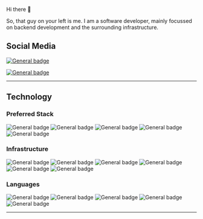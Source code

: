 Hi there 👋

So, that guy on your left is me.  I am a software developer, mainly focussed on backend development and the surrounding infrastructure. 

## Social Media
[![General badge](https://img.shields.io/badge/LinkedIn-0077B5?style=plastic&logo=linkedin&logoColor=white)](https://linkedin.com/in/tsoloane/)

[![General badge](https://img.shields.io/badge/Medium&nbsp;-12100E?style=plastic&logo=medium&logoColor=white)](https://medium.com/@tsoloane/)

---
## Technology
### Preferred Stack
![General badge](https://img.shields.io/badge/Spring&nbsp;Boot-6DB33F?style=plastic&logo=spring-boot&logoColor=white)
![General badge](https://img.shields.io/badge/Angular-DD0031?style=plastic&logo=angular&logoColor=white)
![General badge](https://img.shields.io/badge/Postgresql-4169E1?style=plastic&logo=postgresql&logoColor=white)
![General badge](https://img.shields.io/badge/Redis-DC382D?style=plastic&logo=redis&logoColor=white)
![General badge](https://img.shields.io/badge/MongoDB-47A248?style=plastic&logo=mongodb&logoColor=white)

### Infrastructure
![General badge](https://img.shields.io/badge/Linux-FCC624?style=plastic&logo=linux&logoColor=black)
![General badge](https://img.shields.io/badge/Git-F05032?style=plastic&logo=git&logoColor=white)
![General badge](https://img.shields.io/badge/Github-181717?style=plastic&logo=github&logoColor=white)
![General badge](https://img.shields.io/badge/Docker-2496ED?style=plastic&logo=docker&logoColor=white)
![General badge](https://img.shields.io/badge/Node.JS-339933?style=plastic&logo=node.js&logoColor=white)
![General badge](https://img.shields.io/badge/Maven-C71A36?style=plastic&logo=apache-maven&logoColor=white)

### Languages
![General badge](https://img.shields.io/badge/HTML5-E34F26?style=plastic&logo=html5&logoColor=white)
![General badge](https://img.shields.io/badge/Java-ED8B00?style=plastic&logo=java&logoColor=white)
![General badge](https://img.shields.io/badge/Kotlin-7F52FF?style=plastic&logo=kotlin&logoColor=white)
![General badge](https://img.shields.io/badge/Go-00ADD8?style=plastic&logo=go&logoColor=white)
![General badge](https://img.shields.io/badge/TypeScript-3178C6?style=plastic&logo=typescript&logoColor=white)

---

<!--
**tsoloane/tsoloane** is a ✨ _special_ ✨ repository because its `README.md` (this file) appears on your GitHub profile.

Here are some ideas to get you started:

- 🔭 I’m currently working on ...
- 🌱 I’m currently learning ...
- 👯 I’m looking to collaborate on ...
- 🤔 I’m looking for help with ...
- 💬 Ask me about ...
- 📫 How to reach me: ...
- 😄 Pronouns: ...
- ⚡ Fun fact: ...
-->
